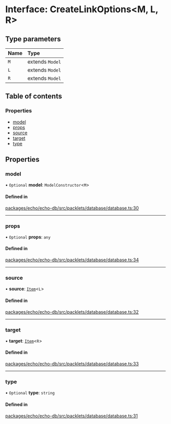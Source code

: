 # Interface: CreateLinkOptions<M, L, R\>

## Type parameters

| Name | Type |
| :------ | :------ |
| `M` | extends `Model` |
| `L` | extends `Model` |
| `R` | extends `Model` |

## Table of contents

### Properties

- [model](CreateLinkOptions.md#model)
- [props](CreateLinkOptions.md#props)
- [source](CreateLinkOptions.md#source)
- [target](CreateLinkOptions.md#target)
- [type](CreateLinkOptions.md#type)

## Properties

### model

• `Optional` **model**: `ModelConstructor`<`M`\>

#### Defined in

[packages/echo/echo-db/src/packlets/database/database.ts:30](https://github.com/dxos/dxos/blob/6b1348fed/packages/echo/echo-db/src/packlets/database/database.ts#L30)

___

### props

• `Optional` **props**: `any`

#### Defined in

[packages/echo/echo-db/src/packlets/database/database.ts:34](https://github.com/dxos/dxos/blob/6b1348fed/packages/echo/echo-db/src/packlets/database/database.ts#L34)

___

### source

• **source**: [`Item`](../classes/Item.md)<`L`\>

#### Defined in

[packages/echo/echo-db/src/packlets/database/database.ts:32](https://github.com/dxos/dxos/blob/6b1348fed/packages/echo/echo-db/src/packlets/database/database.ts#L32)

___

### target

• **target**: [`Item`](../classes/Item.md)<`R`\>

#### Defined in

[packages/echo/echo-db/src/packlets/database/database.ts:33](https://github.com/dxos/dxos/blob/6b1348fed/packages/echo/echo-db/src/packlets/database/database.ts#L33)

___

### type

• `Optional` **type**: `string`

#### Defined in

[packages/echo/echo-db/src/packlets/database/database.ts:31](https://github.com/dxos/dxos/blob/6b1348fed/packages/echo/echo-db/src/packlets/database/database.ts#L31)
